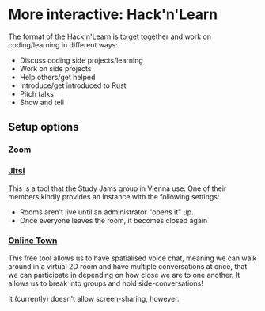 # More interactive: Hack'n'Learn

The format of the Hack'n'Learn is to get together and work on coding/learning in different ways:
- Discuss coding side projects/learning
- Work on side projects
- Help others/get helped
- Introduce/get introduced to Rust
- Pitch talks
- Show and tell

## Setup options

### Zoom

### [Jitsi](https://jitsi.org/blog/make-it-live-with-video/)

This is a tool that the Study Jams group in Vienna use. One of their members kindly provides an instance with the following settings:
- Rooms aren't live until an administrator "opens it" up.
- Once everyone leaves the room, it becomes closed again

### [Online Town](https://theonline.town/)

This free tool allows us to have spatialised voice chat, meaning we can walk around in a virtual 2D room and have multiple conversations at once, that we can participate in depending on how close we are to one another. It allows us to break into groups and hold side-conversations!

It (currently) doesn't allow screen-sharing, however.
